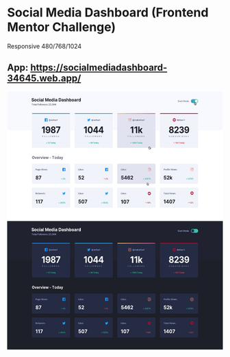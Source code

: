 # Social Media Dashboard (Frontend Mentor Challenge)
Responsive 480/768/1024

## App: https://socialmediadashboard-34645.web.app/


<img src="https://raw.githubusercontent.com/Marto130/socialMediaDashboard/master/design/active-states-light.jpg" width="600" height="300" margin-left="100"/>  <img src="https://raw.githubusercontent.com/Marto130/socialMediaDashboard/master/design/desktop-design-dark.jpg" width="600" height="300" />
